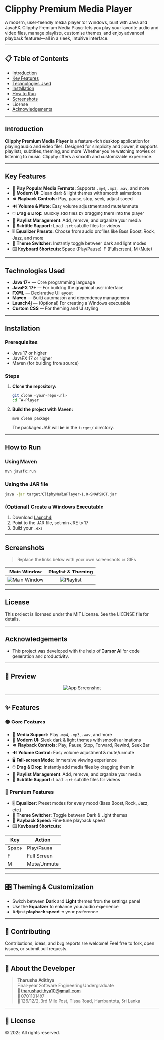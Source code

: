 # Clipphy Premium Media Player

A modern, user-friendly media player for Windows, built with Java and JavaFX. Clipphy Premium Media Player lets you play your favorite audio and video files, manage playlists, customize themes, and enjoy advanced playback features—all in a sleek, intuitive interface.

---

## 📋 Table of Contents
- [Introduction](#introduction)
- [Key Features](#key-features)
- [Technologies Used](#technologies-used)
- [Installation](#installation)
- [How to Run](#how-to-run)
- [Screenshots](#screenshots)
- [License](#license)
- [Acknowledgements](#acknowledgements)

---

## Introduction

**Clipphy Premium Media Player** is a feature-rich desktop application for playing audio and video files. Designed for simplicity and power, it supports playlists, subtitles, theming, and more. Whether you're watching movies or listening to music, Clipphy offers a smooth and customizable experience.

---

## Key Features

- 🎥 **Play Popular Media Formats:** Supports `.mp4`, `.mp3`, `.wav`, and more
- 🖤 **Modern UI:** Clean dark & light themes with smooth animations
- ⏯️ **Playback Controls:** Play, pause, stop, seek, adjust speed
- 🔊 **Volume & Mute:** Easy volume adjustment and mute/unmute
- 🖱️ **Drag & Drop:** Quickly add files by dragging them into the player
- 📃 **Playlist Management:** Add, remove, and organize your media
- 💬 **Subtitle Support:** Load `.srt` subtitle files for videos
- 🎚️ **Equalizer Presets:** Choose from audio profiles like Bass Boost, Rock, Jazz, and more
- 🎨 **Theme Switcher:** Instantly toggle between dark and light modes
- ⌨️ **Keyboard Shortcuts:** Space (Play/Pause), F (Fullscreen), M (Mute)

---

## Technologies Used

- **Java 17+** — Core programming language
- **JavaFX 17+** — For building the graphical user interface
- **FXML** — Declarative UI layout
- **Maven** — Build automation and dependency management
- **Launch4j** — (Optional) For creating a Windows executable
- **Custom CSS** — For theming and UI styling

---

## Installation

### Prerequisites
- Java 17 or higher
- JavaFX 17 or higher
- Maven (for building from source)

### Steps
1. **Clone the repository:**
   ```bash
   git clone <your-repo-url>
   cd TA-Player
   ```
2. **Build the project with Maven:**
   ```bash
   mvn clean package
   ```
   The packaged JAR will be in the `target/` directory.

---

## How to Run

### Using Maven
```bash
mvn javafx:run
```

### Using the JAR file
```bash
java -jar target/CliphyMediaPlayer-1.0-SNAPSHOT.jar
```

### (Optional) Create a Windows Executable
1. Download [Launch4j](http://launch4j.sourceforge.net/)
2. Point to the JAR file, set min JRE to 17
3. Build your `.exe`

---

## Screenshots

> Replace the links below with your own screenshots or GIFs

| Main Window | Playlist & Theming |
|:-----------:|:------------------:|
| ![Main Window](https://placehold.co/400x250?text=Main+Window) | ![Playlist](https://placehold.co/400x250?text=Playlist+%26+Themes) |

---

## License

This project is licensed under the MIT License. See the [LICENSE](LICENSE) file for details.

---

## Acknowledgements

- This project was developed with the help of **Cursor AI** for code generation and productivity.

---

## 🚀 Preview

<!-- Replace the link below with your own screenshot or GIF -->
<p align="center">
  <img src="https://placehold.co/800x400?text=App+Screenshot+or+GIF+Here" alt="App Screenshot"/>
</p>

---

## ✨ Features

### 🟢 Core Features
- 🎥 **Media Support:** Play `.mp4`, `.mp3`, `.wav`, and more
- 🖤 **Modern UI:** Sleek dark & light themes with smooth animations
- ⏯️ **Playback Controls:** Play, Pause, Stop, Forward, Rewind, Seek Bar
- 🔊 **Volume Control:** Easy volume adjustment & mute/unmute
- 🖥️ **Full-screen Mode:** Immersive viewing experience
- 🖱️ **Drag & Drop:** Instantly add media files by dragging them in
- 📃 **Playlist Management:** Add, remove, and organize your media
- 💬 **Subtitle Support:** Load `.srt` subtitle files for videos

### 🌟 Premium Features
- 🎚️ **Equalizer:** Preset modes for every mood (Bass Boost, Rock, Jazz, etc.)
- 🎨 **Theme Switcher:** Toggle between Dark & Light themes
- 🏃 **Playback Speed:** Fine-tune playback speed
- ⌨️ **Keyboard Shortcuts:**

| Key      | Action           |
|----------|------------------|
| Space    | Play/Pause       |
| F        | Full Screen      |
| M        | Mute/Unmute      |

---

## 🎛️ Theming & Customization
- Switch between **Dark** and **Light** themes from the settings panel
- Use the **Equalizer** to enhance your audio experience
- Adjust **playback speed** to your preference

---

## 🤝 Contributing

Contributions, ideas, and bug reports are welcome! Feel free to fork, open issues, or submit pull requests.

---

## 👤 About the Developer

> **Tharusha Adithya**  
> Final-year Software Engineering Undergraduate  
> 📧 tharushadithya10@gmail.com  
> 📱 0701101497  
> 📍 126/12/2, 3rd Mile Post, Tissa Road, Hambantota, Sri Lanka

---

## 📜 License

© 2025 All rights reserved. 